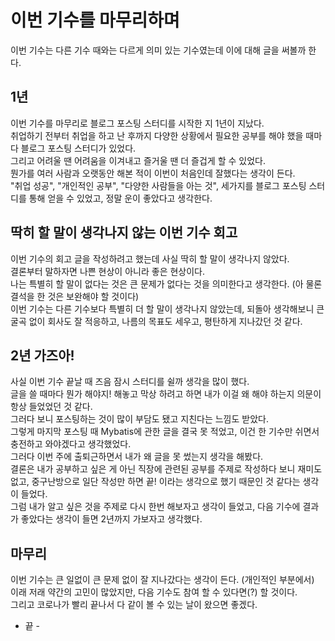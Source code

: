 # 이번 기수를 마무리하며
이번 기수는 다른 기수 때와는 다르게 의미 있는 기수였는데 이에 대해 글을 써볼까 한다.

## 1년
이번 기수를 마무리로 블로그 포스팅 스터디를 시작한 지 1년이 지났다.  
취업하기 전부터 취업을 하고 난 후까지 다양한 상황에서 필요한 공부를 해야 했을 때마다 블로그 포스팅 스터디가 있었다.  
그리고 어려울 땐 어려움을 이겨내고 즐거울 땐 더 즐겁게 할 수 있었다.  
뭔가를 여러 사람과 오랫동안 해본 적이 이번이 처음인데 잘했다는 생각이 든다.  
"취업 성공", "개인적인 공부", "다양한 사람들을 아는 것", 세가지를 블로그 포스팅 스터디를 통해 얻을 수 있었고, 정말 운이 좋았다고 생각한다.  

## 딱히 할 말이 생각나지 않는 이번 기수 회고
이번 기수의 회고 글을 작성하려고 했는데 사실 딱히 할 말이 생각나지 않았다.   
결론부터 말하자면 나쁜 현상이 아니라 좋은 현상이다.  
나는 특별히 할 말이 없다는 것은 큰 문제가 없다는 것을 의미한다고 생각한다. (아 물론 결석을 한 것은 보완해야 할 것이다)  
이번 기수는 다른 기수보다 특별히 더 할 말이 생각나지 않았는데, 되돌아 생각해보니 큰 굴곡 없이 회사도 잘 적응하고, 나름의 목표도 세우고, 평탄하게 지나갔던 것 같다.  

## 2년 가즈아!
사실 이번 기수 끝날 때 즈음 잠시 스터디를 쉴까 생각을 많이 했다.  
글을 쓸 때마다 뭔가 해야지! 해놓고 막상 하려고 하면 내가 이걸 왜 해야 하는지 의문이 항상 들었었던 것 같다.  
그러다 보니 포스팅하는 것이 많이 부담도 됐고 지친다는 느낌도 받았다.  
그렇게 마지막 포스팅 때 Mybatis에 관한 글을 결국 못 적었고, 이건 한 기수만 쉬면서 충전하고 와야겠다고 생각했었다.  
그러다 이번 주에 출퇴근하면서 내가 왜 글을 못 썼는지 생각을 해봤다.  
결론은 내가 공부하고 싶은 게 아닌 직장에 관련된 공부를 주제로 작성하다 보니 재미도 없고, 중구난방으로 일단 작성만 하면 끝! 이라는 생각으로 했기 때문인 것 같다는 생각이 들었다.  
그럼 내가 알고 싶은 것을 주제로 다시 한번 해보자고 생각이 들었고, 다음 기수에 결과가 좋았다는 생각이 들면 2년까지 가보자고 생각했다.  

## 마무리
이번 기수는 큰 일없이 큰 문제 없이 잘 지나갔다는 생각이 든다. (개인적인 부분에서)  
이래 저래 약간의 고민이 많았지만, 다음 기수도 참여 할 수 있다면(?) 할 것이다.  
그리고 코로나가 빨리 끝나서 다 같이 볼 수 있는 날이 왔으면 좋겠다.  

- 끝 -